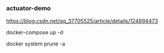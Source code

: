 ### actuator-demo

https://blog.csdn.net/qq_37705525/article/details/124894473


docker-compose up -d

docker system prune -a
